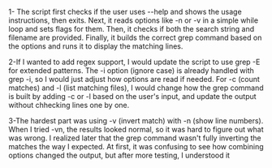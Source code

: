 1- The script first checks if the user uses --help and shows the usage instructions, then exits.
Next, it reads options like -n or -v in a simple while loop and sets flags for them.
Then, it checks if both the search string and filename are provided.
Finally, it builds the correct grep command based on the options and runs it to display the matching lines.


2-If I wanted to add regex support, I would update the script to use grep -E for extended patterns.
The -i option (ignore case) is already handled with grep -i, so I would just adjust how options are read if needed.
For -c (count matches) and -l (list matching files), I would change how the grep command is built by adding -c or -l based on the user's input, and update the output without chhecking lines one by one.


3-The hardest part was using -v (invert match) with -n (show line numbers).
When I tried -vn, the results looked normal, so it was hard to figure out what was wrong.
I realized later that the grep command wasn't fully inverting the matches the way I expected.
At first, it was confusing to see how combining options changed the output, but after more testing, I understood it
